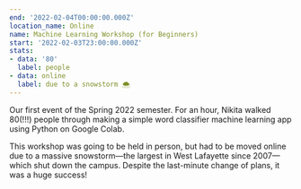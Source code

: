 ```yaml
---
end: '2022-02-04T00:00:00.000Z'
location_name: Online
name: Machine Learning Workshop (for Beginners)
start: '2022-02-03T23:00:00.000Z'
stats:
- data: '80'
  label: people
- data: online
  label: due to a snowstorm 🌨
---
```


Our first event of the Spring 2022 semester. For an hour, Nikita walked 80(!!!) people through making a simple word classifier machine learning app using Python on Google Colab.

This workshop was going to be held in person, but had to be moved online due to a massive snowstorm—the largest in West Lafayette since 2007—which shut down the campus. Despite the last-minute change of plans, it was a huge success!